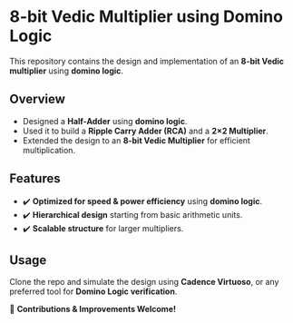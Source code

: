 <h1>8-bit Vedic Multiplier using Domino Logic</h1>

<p>This repository contains the design and implementation of an <strong>8-bit Vedic multiplier</strong> using <strong>domino logic</strong>.</p>

<h2>Overview</h2>
<ul>
  <li>Designed a <strong>Half-Adder</strong> using <strong>domino logic</strong>.</li>
  <li>Used it to build a <strong>Ripple Carry Adder (RCA)</strong> and a <strong>2×2 Multiplier</strong>.</li>
  <li>Extended the design to an <strong>8-bit Vedic Multiplier</strong> for efficient multiplication.</li>
</ul>

<h2>Features</h2>
<ul>
  <li>✔️ <strong>Optimized for speed & power efficiency</strong> using <strong>domino logic</strong>.</li>
  <li>✔️ <strong>Hierarchical design</strong> starting from basic arithmetic units.</li>
  <li>✔️ <strong>Scalable structure</strong> for larger multipliers.</li>
</ul>

<h2>Usage</h2>
<p>Clone the repo and simulate the design using <strong>Cadence Virtuoso</strong>, or any preferred tool for <strong>Domino Logic verification</strong>.</p>

<p>🚀 <strong>Contributions & Improvements Welcome!</strong></p>
